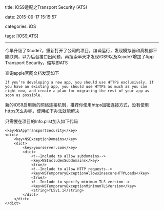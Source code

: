 title: iOS9适配之Transport Security (ATS)

date: 2015-09-17 15:15:57

categories: iOS

tags: [iOS9,ATS]

------

今早升级了Xcode7，重新打开了公司的项目，编译运行，发现模拟器和真机都不能联网，以为后台接口出问题，再搜索半天才发现iOS9以及Xcode7增加了App Transport Security，缩写即ATS

查询apple官网文档发现如下

```
If you’re developing a new app, you should use HTTPS exclusively. If you have an existing app, you should use HTTPS as much as you can right now, and create a plan for migrating the rest of your app as soon as possible.
```
新的iOS9启用新的网络连接机制，推荐你使用https加密连接方式，没有使用https怎么办呢，使用如下办法就能解决

只需要在项目的Info.plist加入如下代码

```
<key>NSAppTransportSecurity</key> 
<dict> 
	<key>NSExceptionDomains</key> 
	<dict> 
		<key>yourserver.com</key> 
		<dict> 
			<!--Include to allow subdomains--> 
			<key>NSIncludesSubdomains</key> 
			<true/> 
			<!--Include to allow HTTP requests-->
			<key>NSTemporaryExceptionAllowsInsecureHTTPLoads</key> 
			<true/> 
			<!--Include to specify minimum TLS version-->
			<key>NSTemporaryExceptionMinimumTLSVersion</key>
			<string>TLSv1.1</string> 
		</dict> 
	</dict> 
</dict>
```
